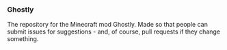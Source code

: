 ### Ghostly
The repository for the Minecraft mod Ghostly. Made so that people can submit issues for suggestions - and, of course, pull requests if they change something.